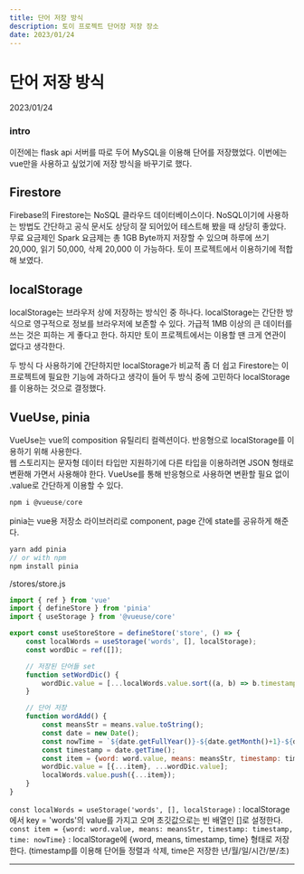 ```yaml
---
title: 단어 저장 방식 
description: 토이 프로젝트 단어장 저장 장소
date: 2023/01/24
---
```


# 단어 저장 방식
<div class="flex justify-end text-sm">2023/01/24</div>

### intro
이전에는 flask api 서버를 따로 두어 MySQL을 이용해 단어를 저장했었다. 이번에는 vue만을 사용하고 싶었기에 저장 방식을 바꾸기로 했다.

## Firestore
Firebase의 Firestore는 NoSQL 클라우드 데이터베이스이다. NoSQL이기에 사용하는 방법도 간단하고 공식 문서도 상당히 잘 되어있어 테스트해 봤을 때 상당히 좋았다. 무료 요금제인 Spark 요금제는 총 1GB Byte까지 저장할 수 있으며 하루에 쓰기 20,000, 읽기 50,000, 삭제 20,000 이 가능하다. 토이 프로젝트에서 이용하기에 적합해 보였다.

## localStorage
localStorage는 브라우저 상에 저장하는 방식인 중 하나다. localStorage는 간단한 방식으로 영구적으로 정보를 브라우저에 보존할 수 있다. 가급적 1MB 이상의 큰 데이터를 쓰는 것은 피하는 게 좋다고 한다. 하지만 토이 프로젝트에서는 이용할 땐 크게 연관이 없다고 생각한다.  

두 방식 다 사용하기에 간단하지만 localStorage가 비교적 좀 더 쉽고 Firestore는 이 프로젝트에 필요한 기능에 과하다고 생각이 들어 두 방식 중에 고민하다 localStorage를 이용하는 것으로 결정했다. 

## VueUse, pinia
VueUse는 vue의 composition 유틸리티 컬렉션이다. 반응형으로 localStorage를 이용하기 위해 사용한다.  
웹 스토리지는 문자형 데이터 타입만 지원하기에 다른 타입을 이용하려면 JSON 형태로 변환해 가면서 사용해야 한다. VueUse를 통해 반응형으로 사용하면 변환할 필요 없이 .value로 간단하게 이용할 수 있다.
```js
npm i @vueuse/core
```
pinia는 vue용 저장소 라이브러리로 component, page 간에 state를 공유하게 해준다.
```js
yarn add pinia
// or with npm
npm install pinia
```
/stores/store.js
```js
import { ref } from 'vue'
import { defineStore } from 'pinia'
import { useStorage } from '@vueuse/core'

export const useStoreStore = defineStore('store', () => {
    const localWords = useStorage('words', [], localStorage);
    const wordDic = ref([]);

    // 저장된 단어들 set
    function setWordDic() {
        wordDic.value = [...localWords.value.sort((a, b) => b.timestamp-a.timestamp)];
    } 

    // 단어 저장
    function wordAdd() {
        const meansStr = means.value.toString();
        const date = new Date();
        const nowTime = `${date.getFullYear()}-${date.getMonth()+1}-${date.getDate()} ${date.getHours()}:${date.getMinutes()}:${date.getSeconds()}`;
        const timestamp = date.getTime();
        const item = {word: word.value, means: meansStr, timestamp: timestamp, time: nowTime};
        wordDic.value = [{...item}, ...wordDic.value];
        localWords.value.push({...item});
    }
}
```
`const localWords = useStorage('words', [], localStorage)` : localStorage에서 key = 'words'의 value를 가지고 오며 초깃값으로는 빈 배열인 \[]로 설정한다.  
`const item = {word: word.value, means: meansStr, timestamp: timestamp, time: nowTime}` : localStorage에 {word, means, timestamp, time} 형태로 저장한다. (timestamp를 이용해 단어들 정렬과 삭제, time은 저장한 년/월/일/시간/분/초)


---